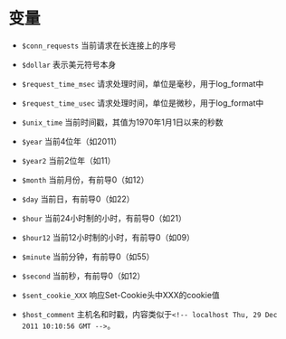 # 变量

- `$conn_requests`    当前请求在长连接上的序号

- `$dollar` 表示美元符号本身

- `$request_time_msec` 请求处理时间，单位是毫秒，用于log_format中

- `$request_time_usec`  请求处理时间，单位是微秒，用于log_format中

- `$unix_time`  当前时间戳，其值为1970年1月1日以来的秒数

- `$year`   当前4位年（如2011）

- `$year2`  当前2位年（如11）

- `$month`  当前月份，有前导0（如12）

- `$day`    当前日，有前导0（如22）

- `$hour`   当前24小时制的小时，有前导0（如21）

- `$hour12` 当前12小时制的小时，有前导0（如09）

- `$minute` 当前分钟，有前导0（如55）

- `$second` 当前秒，有前导0（如12）

- `$sent_cookie_XXX`    响应Set-Cookie头中XXX的cookie值

- `$host_comment`   主机名和时戳，内容类似于`<!-- localhost Thu, 29 Dec 2011 10:10:56 GMT -->`。

  